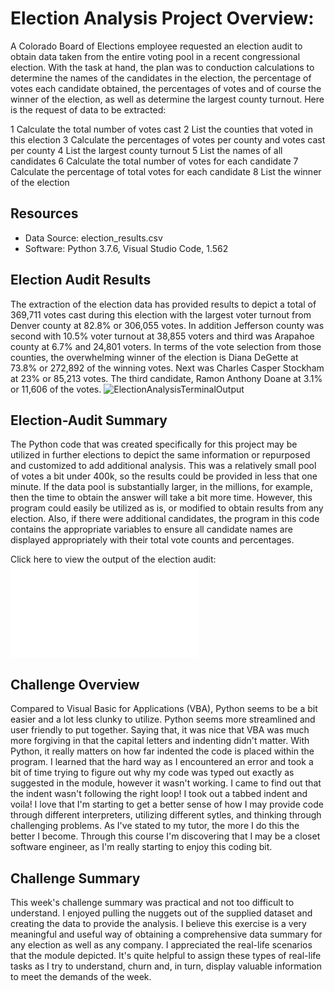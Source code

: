 # Election Analysis Project Overview:
A Colorado Board of Elections employee requested an election audit to obtain data taken from the entire voting pool in a recent congressional election.  With the task at hand, the plan was to conduction calculations to determine the names of the candidates in the election, the percentage of votes each candidate obtained, the percentages of votes and of course the winner of the election, as well as determine the largest county turnout.  Here is the request of data to be extracted:

1 Calculate the total number of votes cast
2 List the counties that voted in this election
3 Calculate the percentages of votes per county and votes cast per county
4 List the largest county turnout
5 List the names of all candidates
6 Calculate the total number of votes for each candidate
7 Calculate the percentage of total votes for each candidate
8 List the winner of the election

## Resources 
- Data Source: election_results.csv
- Software: Python 3.7.6, Visual Studio Code, 1.562

## Election Audit Results
The extraction of the election data has provided results to depict a total of 369,711 votes cast during this election with the largest voter turnout from Denver county at 82.8% or 306,055 votes.  In addition Jefferson county was second with 10.5% voter turnout at 38,855 voters and third was Arapahoe county at 6.7% and 24,801 voters.
In terms of the vote selection from those counties, the overwhelming winner of the election is Diana DeGette at 73.8% or 272,892 of the winning votes.  Next was Charles Casper Stockham at 23% or 85,213 votes.  The third candidate, Ramon Anthony Doane at 3.1% or 11,606 of the votes.
![ElectionAnalysisTerminalOutput](https://user-images.githubusercontent.com/82694423/119248105-cc511180-bb43-11eb-97f3-032d8508ef65.PNG)


## Election-Audit Summary
The Python code that was created specifically for this project may be utilized in further elections to depict the same information or repurposed and customized to add additional analysis.  This was a relatively small pool of votes a bit under 400k, so the results could be provided in less that one minute.  If the data pool is substantially larger, in the millions, for example, then the time to obtain the answer will take a bit more time.  However, this program could easily be utilized as is, or modified to obtain results from any election.  Also, if there were additional candidates, the program in this code contains the appropriate variables to ensure all candidate names are displayed appropriately with their total vote counts and percentages.

Click here to view the output of the election audit:
![election_analysis.txt](./analysis/election_analysis.txt)

## Challenge Overview
Compared to Visual Basic for Applications (VBA), Python seems to be a bit easier and a lot less clunky to utilize.  Python seems more streamlined and user friendly to put together.  Saying that, it was nice that VBA was much more forgiving in that the capital letters and indenting didn't matter.  With Python, it really matters on how far indented the code is placed within the program.  I learned that the hard way as I encountered an error and took a bit of time trying to figure out why my code was typed out exactly as suggested in the module, however it wasn't working.  I came to find out that the indent wasn't following the right loop!  I took out a tabbed indent and voila!  I love that I'm starting to get a better sense of how I may provide code through different interpreters, utilizing different sytles, and thinking through challenging problems.  As I've stated to my tutor, the more I do this the better I become.  Through this course I'm discovering that I may be a closet software engineer, as I'm really starting to enjoy this coding bit.

## Challenge Summary
This week's challenge summary was practical and not too difficult to understand.  I enjoyed pulling the nuggets out of the supplied dataset and creating the data to provide the analysis.  I believe this exercise is a very meaningful and useful way of obtaining a comprehensive data summary for any election as well as any company.  I appreciated the real-life scenarios that the module depicted.  It's quite helpful to assign these types of real-life tasks as I try to understand, churn and, in turn, display valuable information to meet the demands of the week.

